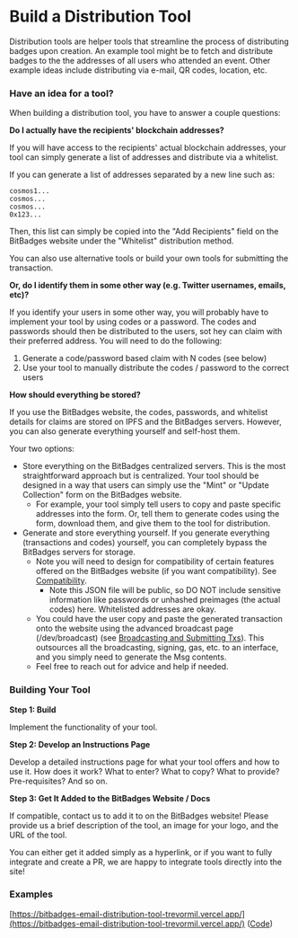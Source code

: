 # Build a Distribution Tool

Distribution tools are helper tools that streamline the process of distributing badges upon creation. An example tool might be to fetch and distribute badges to the the addresses of all users who attended an event. Other example ideas include distributing via e-mail, QR codes, location, etc.

### **Have an idea for a tool?**

When building a distribution tool, you have to answer a couple questions:

**Do I actually have the recipients' blockchain addresses?**

If you will have access to the recipients' actual blockchain addresses, your tool can simply generate a list of addresses and distribute via a whitelist.

If you can generate a list of addresses separated by a new line such as:

```
cosmos1...
cosmos...
cosmos...
0x123...
```

Then, this list can simply be copied into the "Add Recipients" field on the BitBadges website under the "Whitelist" distribution method.

You can also use alternative tools or build your own tools for submitting the transaction.

**Or, do I identify them in some other way (e.g. Twitter usernames, emails, etc)?**

If you identify your users in some other way, you will probably have to implement your tool by using codes or a password. The codes and passwords should then be distributed to the users, sot hey can claim with their preferred address. You will need to do the following:

1. Generate a code/password based claim with N codes (see below)
2. Use your tool to manually distribute the codes / password to the correct users

**How should everything be stored?**

If you use the BitBadges website, the codes, passwords, and whitelist details for claims are stored on IPFS and the BitBadges servers. However, you can also generate everything yourself and self-host them.

Your two options:

* Store everything on the BitBadges centralized servers. This is the most straightforward approach but is centralized. Your tool should be designed in a way that users can simply use the "Mint" or "Update Collection" form on the BitBadges website.
  * For example, your tool simply tell users to copy and paste specific addresses into the form. Or, tell them to generate codes using the form, download them, and give them to the tool for distribution.
* Generate and store everything yourself. If you generate everything (transactions and codes) yourself, you can completely bypass the BitBadges servers for storage.
  * Note you will need to design for compatibility of certain features offered on the BitBadges website (if you want compatibility). See [Compatibility](../bitbadges-api/concepts/designing-for-compatibility.md).
    * Note this JSON file will be public, so DO NOT include sensitive information like passwords or unhashed preimages (the actual codes) here. Whitelisted addresses are okay.
  * You could have the user copy and paste the generated transaction onto the website using the advanced broadcast page (/dev/broadcast) (see [Broadcasting and Submitting Txs](../create-and-broadcast-txs/)). This outsources all the broadcasting, signing, gas, etc. to an interface, and you simply need to generate the Msg contents.
  * Feel free to reach out for advice and help if needed.

### **Building Your Tool**

**Step 1: Build**

Implement the functionality of your tool.

**Step 2: Develop an Instructions Page**

Develop a detailed instructions page for what your tool offers and how to use it. How does it work? What to enter? What to copy? What to provide? Pre-requisites? And so on.

**Step 3: Get It Added to the BitBadges Website / Docs**

If compatible, contact us to add it to on the BitBadges website! Please provide us a brief description of the tool, an image for your logo, and the URL of the tool.

You can either get it added simply as a hyperlink, or if you want to fully integrate and create a PR, we are happy to integrate tools directly into the site!

### Examples

[https://bitbadges-email-distribution-tool-trevormil.vercel.app/](https://bitbadges-email-distribution-tool-trevormil.vercel.app/) ([Code](https://github.com/BitBadges/bitbadges-email-distribution-tool))
